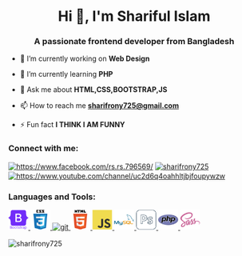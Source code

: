 <h1 align="center">Hi 👋, I'm Shariful Islam</h1>
<h3 align="center">A passionate frontend developer from Bangladesh</h3>

- 🔭 I’m currently working on **Web Design**

- 🌱 I’m currently learning **PHP**

- 💬 Ask me about **HTML,CSS,BOOTSTRAP,JS**

- 📫 How to reach me **sharifrony725@gmail.com**

- ⚡ Fun fact **I THINK I AM FUNNY**

<h3 align="left">Connect with me:</h3>
<p align="left">
<a href="https://fb.com/https://www.facebook.com/rs.rs.796569/" target="blank"><img align="center" src="https://cdn.jsdelivr.net/npm/simple-icons@3.0.1/icons/facebook.svg" alt="https://www.facebook.com/rs.rs.796569/" height="30" width="40" /></a>
<a href="https://instagram.com/sharifrony725" target="blank"><img align="center" src="https://cdn.jsdelivr.net/npm/simple-icons@3.0.1/icons/instagram.svg" alt="sharifrony725" height="30" width="40" /></a>
<a href="https://www.youtube.com/c/https://www.youtube.com/channel/uc2d6q4oahhltjbjfoupywzw" target="blank"><img align="center" src="https://cdn.jsdelivr.net/npm/simple-icons@3.0.1/icons/youtube.svg" alt="https://www.youtube.com/channel/uc2d6q4oahhltjbjfoupywzw" height="30" width="40" /></a>
</p>

<h3 align="left">Languages and Tools:</h3>
<p align="left"> <a href="https://getbootstrap.com" target="_blank"> <img src="https://raw.githubusercontent.com/devicons/devicon/master/icons/bootstrap/bootstrap-plain-wordmark.svg" alt="bootstrap" width="40" height="40"/> </a> <a href="https://www.w3schools.com/css/" target="_blank"> <img src="https://raw.githubusercontent.com/devicons/devicon/master/icons/css3/css3-original-wordmark.svg" alt="css3" width="40" height="40"/> </a> <a href="https://git-scm.com/" target="_blank"> <img src="https://www.vectorlogo.zone/logos/git-scm/git-scm-icon.svg" alt="git" width="40" height="40"/> </a> <a href="https://www.w3.org/html/" target="_blank"> <img src="https://raw.githubusercontent.com/devicons/devicon/master/icons/html5/html5-original-wordmark.svg" alt="html5" width="40" height="40"/> </a> <a href="https://developer.mozilla.org/en-US/docs/Web/JavaScript" target="_blank"> <img src="https://raw.githubusercontent.com/devicons/devicon/master/icons/javascript/javascript-original.svg" alt="javascript" width="40" height="40"/> </a> <a href="https://www.mysql.com/" target="_blank"> <img src="https://raw.githubusercontent.com/devicons/devicon/master/icons/mysql/mysql-original-wordmark.svg" alt="mysql" width="40" height="40"/> </a> <a href="https://www.photoshop.com/en" target="_blank"> <img src="https://raw.githubusercontent.com/devicons/devicon/master/icons/photoshop/photoshop-line.svg" alt="photoshop" width="40" height="40"/> </a> <a href="https://www.php.net" target="_blank"> <img src="https://raw.githubusercontent.com/devicons/devicon/master/icons/php/php-original.svg" alt="php" width="40" height="40"/> </a> <a href="https://sass-lang.com" target="_blank"> <img src="https://raw.githubusercontent.com/devicons/devicon/master/icons/sass/sass-original.svg" alt="sass" width="40" height="40"/> </a> </p>

<p><img align="center" src="https://github-readme-stats.vercel.app/api/top-langs?username=sharifrony725&show_icons=true&locale=en&layout=compact" alt="sharifrony725" /></p>
